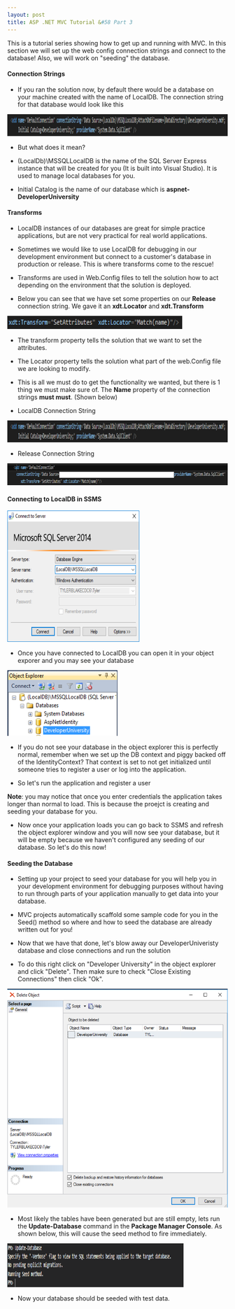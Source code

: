 ```yaml
---
layout: post
title: ASP .NET MVC Tutorial &#58 Part 3
---
```


This is a tutorial series showing how to get up and running with MVC. In this section we will set up the web config connection strings and connect to the database! Also, we will work on "seeding" the database.


#### Connection Strings
* If you ran the solution now, by default there would be a database on your machine created with the name of LocalDB. The connection string for that database would look like this 

<img src="/assets/localDBConnectionString.png" width="100%;" height="50px;" style="margin:auto;">

* But what does it mean?

* (LocalDb)\MSSQLLocalDB is the name of the SQL Server Express instance that will be created for you (It is built into Visual Studio). It is used to manage local databases for you.
* Initial Catalog is the name of our database which is **aspnet-DeveloperUniversity**


#### Transforms
* LocalDB instances of our databases are great for simple practice applications, but are not very practical for real world applications.

* Sometimes we would like to use LocalDB for debugging in our development environment but connect to a customer's database in production or release. This is where transforms come to the rescue!

* Transforms are used in Web.Config files to tell the solution how to act depending on the environment that the solution is deployed.

* Below you can see that we have set some properties on our **Release** connection string. We gave it an **xdt.Locator** and **xdt.Transform**

<img src="/assets/transformAttributes.png" width="400px;" height="30px;" style="margin:auto;">

* The transform property tells the solution that we want to set the attributes.
* The Locator property tells the solution what part of the web.Config file we are looking to modify.

* This is all we must do to get the functionality we wanted, but there is 1 thing we must make sure of. The **Name** property of the connection strings **must must**. (Shown below)

* LocalDB Connection String

<img src="/assets/localDBConnectionString.png" width="100%;" height="50px;" style="margin:auto;">

* Release Connection String

<img src="/assets/releaseConnectionString.png" width="100%;" height="50px;" style="margin:auto;">

#### Connecting to LocalDB in SSMS

<img src="/assets/connectingToLocalDB.png" width="60%;" height="300px;" style="margin:auto;">

* Once you have connected to LocalDB you can open it in your object exporer and you may see your database

<img src="/assets/localDBObjectExplorer.png" width="50%;" height="150px;" style="margin:auto;">

* If you do not see your database in the object explorer this is perfectly normal, remember when we set up the DB context and piggy backed off of the IdentityContext? That context is set to not get initialized until someone tries to register a user or log into the application. 

* So let's run the application and register a user 

**Note**: you may notice that once you enter credentials the application takes longer than normal to load. This is because the proejct is creating and seeding your database for you.

* Now once your application loads you can go back to SSMS and refresh the object explorer window and you will now see your database, but it will be empty because we haven't configured any seeding of our database. So let's do this now!

#### Seeding the Database

* Setting up your project to seed your database for you will help you in your development environment for debugging purposes without having to run through parts of your application manually to get data into your database.

* MVC projects automatically scaffold some sample code for you in the Seed() method so where and how to seed the database are already written out for you!

* Now that we have that done, let's blow away our DeveloperUniveristy database and close connections and run the solution 

* To do this right click on "Developer University" in the object explorer and click "Delete". Then make sure to check "Close Existing Connections" then click "Ok".

<img src="/assets/deleteDatabasePrompt.png" width="100%;" height="500px;" style="margin:auto;">

* Most likely the tables have been generated but are still empty, lets run the **Update-Database** command in the **Package Manager Console**. As shown below, this will cause the seed method to fire immediately.

<img src="/assets/updateDatabaseCommand.png" width="80%;" height="100px;" style="margin:auto;">

* Now your database should be seeded with test data.